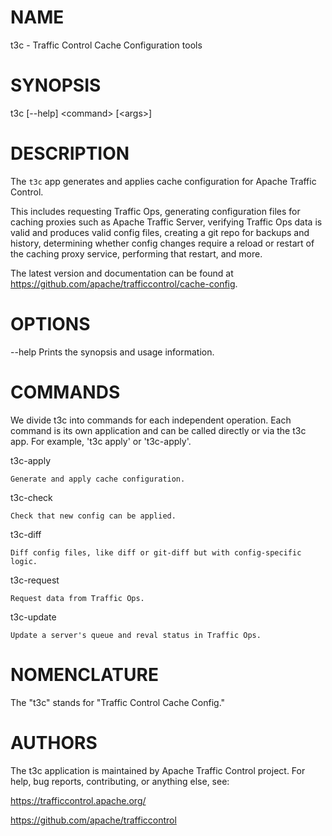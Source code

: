<!--
    Licensed to the Apache Software Foundation (ASF) under one
    or more contributor license agreements.  See the NOTICE file
    distributed with this work for additional information
    regarding copyright ownership.  The ASF licenses this file
    to you under the Apache License, Version 2.0 (the
    "License"); you may not use this file except in compliance
    with the License.  You may obtain a copy of the License at

      http://www.apache.org/licenses/LICENSE-2.0

    Unless required by applicable law or agreed to in writing,
    software distributed under the License is distributed on an
    "AS IS" BASIS, WITHOUT WARRANTIES OR CONDITIONS OF ANY
    KIND, either express or implied.  See the License for the
    specific language governing permissions and limitations
    under the License.
-->

<!--

  !!!
      This file is both a Github Readme and manpage!
      Please make sure changes appear properly with man,
      and follow man conventions, such as:
      https://www.bell-labs.com/usr/dmr/www/manintro.html

      A primary goal of t3c is to follow POSIX and LSB standards
      and conventions, so it's easy to learn and use by people
      who know Linux and other *nix systems. Providing a proper
      manpage is a big part of that.
  !!!

-->
# NAME

t3c - Traffic Control Cache Configuration tools

# SYNOPSIS

t3c [\-\-help]
    \<command\> [\<args\>]

# DESCRIPTION

The `t3c` app generates and applies cache configuration for Apache Traffic Control.

This includes requesting Traffic Ops, generating configuration files for caching proxies such as Apache Traffic Server, verifying Traffic Ops data is valid and produces valid config files, creating a git repo for backups and history, determining whether config changes require a reload or restart of the caching proxy service, performing that restart, and more.

The latest version and documentation can be found at https://github.com/apache/trafficcontrol/cache-config.

# OPTIONS

--help
    Prints the synopsis and usage information.

# COMMANDS

We divide t3c into commands for each independent operation. Each command is its own application and can be called directly or via the t3c app. For example, 't3c apply' or 't3c-apply'.

t3c-apply

    Generate and apply cache configuration.

t3c-check

    Check that new config can be applied.

t3c-diff

    Diff config files, like diff or git-diff but with config-specific logic.

t3c-request

    Request data from Traffic Ops.

t3c-update

    Update a server's queue and reval status in Traffic Ops.

# NOMENCLATURE

The "t3c" stands for "Traffic Control Cache Config."

# AUTHORS

The t3c application is maintained by Apache Traffic Control project. For help, bug reports, contributing, or anything else, see:

https://trafficcontrol.apache.org/

https://github.com/apache/trafficcontrol
